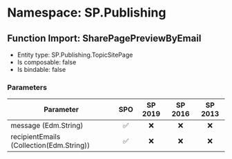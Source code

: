 # Namespace: SP.Publishing

## Function Import: SharePagePreviewByEmail

- Entity type: SP.Publishing.TopicSitePage
- Is composable: false
- Is bindable: false

### Parameters

Parameter | SPO | SP 2019 | SP 2016 | SP 2013
----------|:---:|:-------:|:-------:|:-------:
message (Edm.String) | ✅ | ❌ | ❌ | ❌
recipientEmails (Collection(Edm.String)) | ✅ | ❌ | ❌ | ❌
